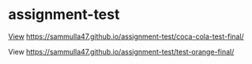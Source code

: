 # assignment-test

<a href="https://sammulla47.github.io/assignment-test/coca-cola-test-final">View</a>
https://sammulla47.github.io/assignment-test/coca-cola-test-final/

View
https://sammulla47.github.io/assignment-test/test-orange-final/

